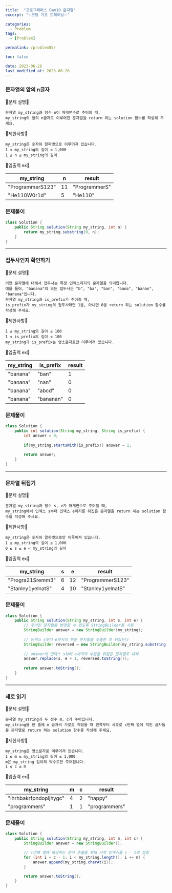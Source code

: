 ```yaml
---
title:  "프로그래머스 Day10 문자열"
excerpt: "✨코딩 기초 트레이닝✨"

categories:
  - Problem
tags:
  - [Problem]

permalink: /problem85/

toc: false

date: 2023-06-26
last_modified_at: 2023-06-26
---
```


### 문자열의 앞의 n글자

💫문제 설명💫

```
문자열 my_string과 정수 n이 매개변수로 주어질 때,
my_string의 앞의 n글자로 이루어진 문자열을 return 하는 solution 함수를 작성해 주세요.
```

💫제한사항💫

```
my_string은 숫자와 알파벳으로 이루어져 있습니다.
1 ≤ my_string의 길이 ≤ 1,000
1 ≤ n ≤ my_string의 길이
```

💫입출력 ex💫

|my_string|n|result|
|---|---|---|
|"ProgrammerS123"|11|"ProgrammerS"|
|"He110W0r1d"|5|"He110"|

### 문제풀이

```java
class Solution {
    public String solution(String my_string, int n) {
        return my_string.substring(0, n);
    }
}
```

<hr>

### 접두사인지 확인하기

💫문제 설명💫

```
어떤 문자열에 대해서 접두사는 특정 인덱스까지의 문자열을 의미합니다.
예를 들어, "banana"의 모든 접두사는 "b", "ba", "ban", "bana", "banan", "banana"입니다.
문자열 my_string과 is_prefix가 주어질 때,
is_prefix가 my_string의 접두사라면 1을, 아니면 0을 return 하는 solution 함수를 작성해 주세요.
```

💫제한사항💫

```
1 ≤ my_string의 길이 ≤ 100
1 ≤ is_prefix의 길이 ≤ 100
my_string과 is_prefix는 영소문자로만 이루어져 있습니다.
```

💫입출력 ex💫

|my_string|is_prefix|result|
|---|---|---|
|"banana"|"ban"|1|
|"banana"|"nan"|0|
|"banana"|"abcd"|0|
|"banana"|"bananan"|0|

### 문제풀이

```java
class Solution {
    public int solution(String my_string, String is_prefix) {
        int answer = 0;
        
        if(my_string.startsWith(is_prefix)) answer = 1;
        
        return answer;
    }
}
```

<hr>

### 문자열 뒤집기

💫문제 설명💫

```
문자열 my_string과 정수 s, e가 매개변수로 주어질 때,
my_string에서 인덱스 s부터 인덱스 e까지를 뒤집은 문자열을 return 하는 solution 함수를 작성해 주세요.
```

💫제한사항💫

```
my_string은 숫자와 알파벳으로만 이루어져 있습니다.
1 ≤ my_string의 길이 ≤ 1,000
0 ≤ s ≤ e < my_string의 길이
```

💫입출력 ex💫

|my_string|s|e|result|
|---|---|---|--|
|"Progra21Sremm3"|6|12|"ProgrammerS123"|
|"Stanley1yelnatS"|4|10|"Stanley1yelnatS"|

### 문제풀이

```java
class Solution {
    public String solution(String my_string, int s, int e) {
        // 주어진 문자열을 변경할 수 있도록 StringBuilder를 사용
        StringBuilder answer = new StringBuilder(my_string);
        
        // 인덱스 s부터 e까지의 부분 문자열을 추출한 후 뒤집는다
        StringBuilder reversed = new StringBuilder(my_string.substring(s, e + 1)).reverse();
        
        // answer의 인덱스 s부터 e까지의 부분을 뒤집은 문자열로 대체
        answer.replace(s, e + 1, reversed.toString());
        
        return answer.toString();
    }
}
```

<hr>

### 세로 읽기

💫문제 설명💫

```
문자열 my_string과 두 정수 m, c가 주어집니다.
my_string을 한 줄에 m 글자씩 가로로 적었을 때 왼쪽부터 세로로 c번째 열에 적힌 글자들을 문자열로 return 하는 solution 함수를 작성해 주세요.
```

💫제한사항💫

```
my_string은 영소문자로 이루어져 있습니다.
1 ≤ m ≤ my_string의 길이 ≤ 1,000
m은 my_string 길이의 약수로만 주어집니다.
1 ≤ c ≤ m
```

💫입출력 ex💫

|my_string|m|c|result|
|---|---|---|---|
|"ihrhbakrfpndopljhygc"|4|2|"happy"|
|"programmers"|1|1|"programmers"|

### 문제풀이

```java
class Solution {
    public String solution(String my_string, int m, int c) {
        StringBuilder answer = new StringBuilder();

        // c번째 열에 해당하는 문자 추출을 위해 시작 인덱스를 c - 1로 설정
        for (int i = c - 1; i < my_string.length(); i += m) {
            answer.append(my_string.charAt(i));
        }

        return answer.toString();
    }
}
```
